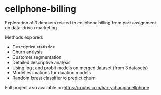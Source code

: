 # cellphone-billing
Exploration of 3 datasets related to cellphone billing from past assignment on data-driven marketing

Methods explored:
- Descriptive statistics
- Churn analysis
- Customer segmentation
- Detailed descriptive analysis
- Using logit and probit models on merged dataset (from 3 datasets)
- Model estimations for duration models
- Random forest classifier to predict churn

Full project also available on https://rpubs.com/harrychangjr/cellphone
